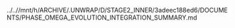 ../..//mnt/h/ARCHIVE/.UNWRAP/D/STAGE2_INNER/3adeec188ed6/DOCUMENTS/PHASE_OMEGA_EVOLUTION_INTEGRATION_SUMMARY.md